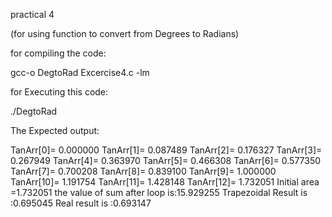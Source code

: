 practical 4


(for using function to convert from Degrees to Radians)


for compiling the code:


gcc-o DegtoRad Excercise4.c -lm


for Executing this code:



./DegtoRad



The Expected output:


TanArr[0]= 0.000000
TanArr[1]= 0.087489
TanArr[2]= 0.176327
TanArr[3]= 0.267949
TanArr[4]= 0.363970
TanArr[5]= 0.466308
TanArr[6]= 0.577350
TanArr[7]= 0.700208
TanArr[8]= 0.839100
TanArr[9]= 1.000000
TanArr[10]= 1.191754
TanArr[11]= 1.428148
TanArr[12]= 1.732051
Initial area =1.732051
the value of sum after loop is:15.929255
Trapezoidal Result is :0.695045
Real result is :0.693147
